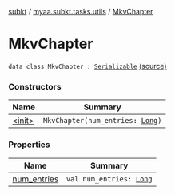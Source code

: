 [subkt](../../index.md) / [myaa.subkt.tasks.utils](../index.md) / [MkvChapter](./index.md)

# MkvChapter

`data class MkvChapter : `[`Serializable`](https://docs.oracle.com/javase/9/docs/api/java/io/Serializable.html) [(source)](https://github.com/Myaamori/SubKt/blob/0.1.10/src/main/kotlin/myaa/subkt/tasks/utils/mkvmerge.kt#L27)

### Constructors

| Name | Summary |
|---|---|
| [&lt;init&gt;](-init-.md) | `MkvChapter(num_entries: `[`Long`](https://kotlinlang.org/api/latest/jvm/stdlib/kotlin/-long/index.html)`)` |

### Properties

| Name | Summary |
|---|---|
| [num_entries](num_entries.md) | `val num_entries: `[`Long`](https://kotlinlang.org/api/latest/jvm/stdlib/kotlin/-long/index.html) |
